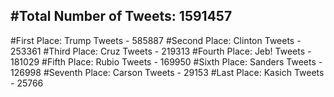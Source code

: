 #Total Number of Tweets: 1591457 
---
#First Place: Trump Tweets - 585887
#Second Place: Clinton Tweets - 253361
#Third Place: Cruz Tweets - 219313
#Fourth Place: Jeb! Tweets - 181029
#Fifth Place: Rubio Tweets - 169950
#Sixth Place: Sanders Tweets - 126998
#Seventh Place: Carson Tweets - 29153
#Last Place: Kasich Tweets - 25766
